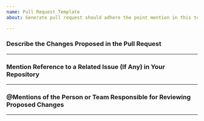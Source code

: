 ```yaml
---
name: Pull Request Template
about: Generate pull request should adhere the point mention in this template

---
```


### Describe the Changes Proposed in the Pull Request
---


### Mention Reference to a Related Issue (If Any) in Your Repository
---



### @Mentions of the Person or Team Responsible for Reviewing Proposed Changes
---
